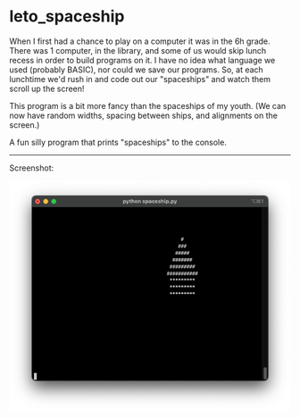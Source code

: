 # leto_spaceship
When I first had a chance to play on a computer it was in the 6h grade.  There was 1 computer, in the library, and some of us would skip
lunch recess in order to build programs on it.  I have no idea what language we used (probably BASIC), nor could we save our programs.
So, at each lunchtime we'd rush in and code out our "spaceships" and watch them scroll up the screen!

This program is a bit more fancy than the spaceships of my youth.  (We can now have random widths, spacing between ships, and alignments on
the screen.)

A fun silly program that prints "spaceships" to the console.

---
Screenshot:  
  
![screenshot](spaceship.png)
